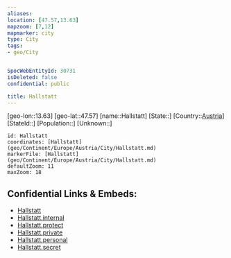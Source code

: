 ```yaml
---
aliases: 
location: [47.57,13.63]
mapzoom: [7,12] 
mapmarker: city 
type: City
tags:
- geo/City


SpocWebEntityId: 30731
isDeleted: false
confidential: public

title: Hallstatt
---
```

[geo-lon::13.63]
[geo-lat::47.57]
[name::Hallstatt]
[State::]
[Country::[Austria](geo/Continent/Europe/Austria.md)]
[StateId::]
[Population::]
[Unknown::]


```leaflet
id: Hallstatt
coordinates: [Hallstatt](geo/Continent/Europe/Austria/City/Hallstatt.md)
markerFile: [Hallstatt](geo/Continent/Europe/Austria/City/Hallstatt.md)
defaultZoom: 11 
maxZoom: 18
```


## Confidential Links & Embeds: 
- [Hallstatt](../../../../../../_public/geo/Continent/Europe/Austria/City/Hallstatt.md) 
- [Hallstatt.internal](../../../../../../_internal/geo/Continent/Europe/Austria/City/Hallstatt.internal.md) 
- [Hallstatt.protect](../../../../../../_protect/geo/Continent/Europe/Austria/City/Hallstatt.protect.md) 
- [Hallstatt.private](../../../../../../_private/geo/Continent/Europe/Austria/City/Hallstatt.private.md) 
- [Hallstatt.personal](../../../../../../_personal/geo/Continent/Europe/Austria/City/Hallstatt.personal.md) 
- [Hallstatt.secret](../../../../../../_secret/geo/Continent/Europe/Austria/City/Hallstatt.secret.md) 
